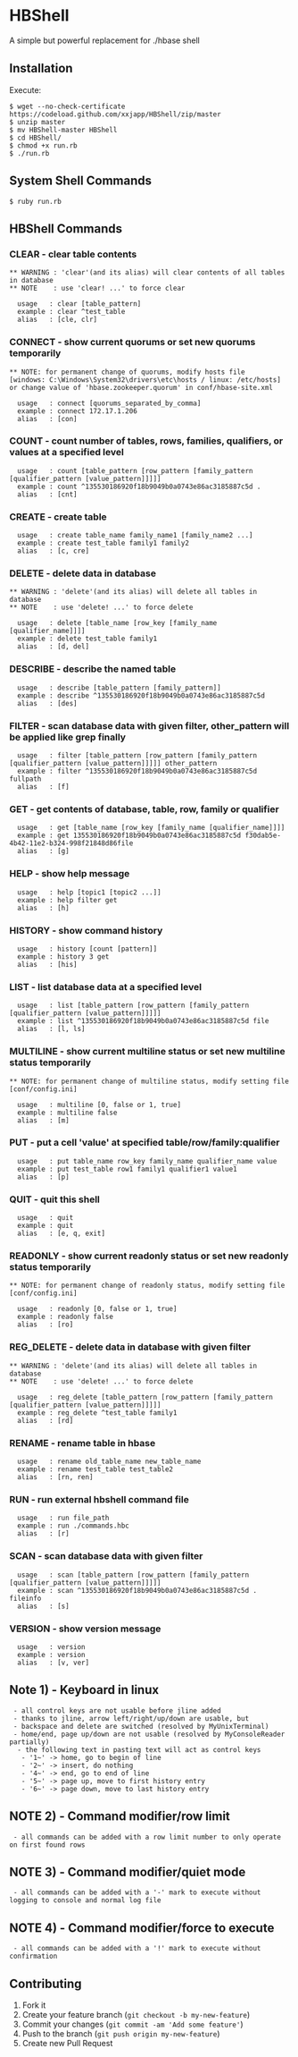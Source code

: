 # HBShell

A simple but powerful replacement for ./hbase shell

## Installation

Execute:

    $ wget --no-check-certificate https://codeload.github.com/xxjapp/HBShell/zip/master
    $ unzip master
    $ mv HBShell-master HBShell
    $ cd HBShell/
    $ chmod +x run.rb
    $ ./run.rb

## System Shell Commands

    $ ruby run.rb

## HBShell Commands

### CLEAR - clear table contents

    ** WARNING : 'clear'(and its alias) will clear contents of all tables in database
    ** NOTE    : use 'clear! ...' to force clear

      usage   : clear [table_pattern]
      example : clear ^test_table
      alias   : [cle, clr]

### CONNECT - show current quorums or set new quorums temporarily

    ** NOTE: for permanent change of quorums, modify hosts file
    [windows: C:\Windows\System32\drivers\etc\hosts / linux: /etc/hosts]
    or change value of 'hbase.zookeeper.quorum' in conf/hbase-site.xml

      usage   : connect [quorums_separated_by_comma]
      example : connect 172.17.1.206
      alias   : [con]

### COUNT - count number of tables, rows, families, qualifiers, or values at a specified level

      usage   : count [table_pattern [row_pattern [family_pattern [qualifier_pattern [value_pattern]]]]]
      example : count ^135530186920f18b9049b0a0743e86ac3185887c5d .
      alias   : [cnt]

### CREATE - create table

      usage   : create table_name family_name1 [family_name2 ...]
      example : create test_table family1 family2
      alias   : [c, cre]

### DELETE - delete data in database

    ** WARNING : 'delete'(and its alias) will delete all tables in database
    ** NOTE    : use 'delete! ...' to force delete

      usage   : delete [table_name [row_key [family_name [qualifier_name]]]]
      example : delete test_table family1
      alias   : [d, del]

### DESCRIBE - describe the named table

      usage   : describe [table_pattern [family_pattern]]
      example : describe ^135530186920f18b9049b0a0743e86ac3185887c5d
      alias   : [des]

### FILTER - scan database data with given filter, other_pattern will be applied like grep finally

      usage   : filter [table_pattern [row_pattern [family_pattern [qualifier_pattern [value_pattern]]]]] other_pattern
      example : filter ^135530186920f18b9049b0a0743e86ac3185887c5d fullpath
      alias   : [f]

### GET - get contents of database, table, row, family or qualifier

      usage   : get [table_name [row_key [family_name [qualifier_name]]]]
      example : get 135530186920f18b9049b0a0743e86ac3185887c5d f30dab5e-4b42-11e2-b324-998f21848d86file
      alias   : [g]

### HELP - show help message

      usage   : help [topic1 [topic2 ...]]
      example : help filter get
      alias   : [h]

### HISTORY - show command history

      usage   : history [count [pattern]]
      example : history 3 get
      alias   : [his]

### LIST - list database data at a specified level

      usage   : list [table_pattern [row_pattern [family_pattern [qualifier_pattern [value_pattern]]]]]
      example : list ^135530186920f18b9049b0a0743e86ac3185887c5d file
      alias   : [l, ls]

### MULTILINE - show current multiline status or set new multiline status temporarily

    ** NOTE: for permanent change of multiline status, modify setting file [conf/config.ini]

      usage   : multiline [0, false or 1, true]
      example : multiline false
      alias   : [m]

### PUT - put a cell 'value' at specified table/row/family:qualifier

      usage   : put table_name row_key family_name qualifier_name value
      example : put test_table row1 family1 qualifier1 value1
      alias   : [p]

### QUIT - quit this shell

      usage   : quit
      example : quit
      alias   : [e, q, exit]

### READONLY - show current readonly status or set new readonly status temporarily

    ** NOTE: for permanent change of readonly status, modify setting file
    [conf/config.ini]

      usage   : readonly [0, false or 1, true]
      example : readonly false
      alias   : [ro]

### REG_DELETE - delete data in database with given filter

    ** WARNING : 'delete'(and its alias) will delete all tables in database
    ** NOTE    : use 'delete! ...' to force delete

      usage   : reg_delete [table_pattern [row_pattern [family_pattern [qualifier_pattern [value_pattern]]]]]
      example : reg_delete ^test_table family1
      alias   : [rd]

### RENAME - rename table in hbase

      usage   : rename old_table_name new_table_name
      example : rename test_table test_table2
      alias   : [rn, ren]

### RUN - run external hbshell command file

      usage   : run file_path
      example : run ./commands.hbc
      alias   : [r]

### SCAN - scan database data with given filter

      usage   : scan [table_pattern [row_pattern [family_pattern [qualifier_pattern [value_pattern]]]]]
      example : scan ^135530186920f18b9049b0a0743e86ac3185887c5d . fileinfo
      alias   : [s]

### VERSION - show version message

      usage   : version
      example : version
      alias   : [v, ver]

## Note 1) - Keyboard in linux

     - all control keys are not usable before jline added
     - thanks to jline, arrow left/right/up/down are usable, but
     - backspace and delete are switched (resolved by MyUnixTerminal)
     - home/end, page up/down are not usable (resolved by MyConsoleReader partially)
      - the following text in pasting text will act as control keys
       - '1~' -> home, go to begin of line
       - '2~' -> insert, do nothing
       - '4~' -> end, go to end of line
       - '5~' -> page up, move to first history entry
       - '6~' -> page down, move to last history entry

## NOTE 2) - Command modifier/row limit

     - all commands can be added with a row limit number to only operate on first found rows

## NOTE 3) - Command modifier/quiet mode

     - all commands can be added with a '-' mark to execute without logging to console and normal log file

## NOTE 4) - Command modifier/force to execute

     - all commands can be added with a '!' mark to execute without confirmation

## Contributing

1. Fork it
2. Create your feature branch (`git checkout -b my-new-feature`)
3. Commit your changes (`git commit -am 'Add some feature'`)
4. Push to the branch (`git push origin my-new-feature`)
5. Create new Pull Request
